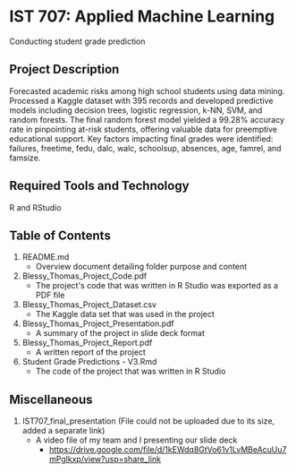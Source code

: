 # IST 707: Applied Machine Learning
Conducting student grade prediction

## Project Description
Forecasted academic risks among high school students using data mining. Processed a Kaggle dataset with 395 records and developed predictive models including decision trees, logistic regression, k-NN, SVM, and random forests. The final random forest model yielded a 99.28% accuracy rate in pinpointing at-risk students, offering valuable data for preemptive educational support. Key factors impacting final grades were identified: failures, freetime, fedu, dalc, walc, schoolsup, absences, age, famrel, and famsize.

## Required Tools and Technology
R and RStudio

## Table of Contents
1. README.md
   - Overview document detailing folder purpose and content
3. Blessy_Thomas_Project_Code.pdf
   - The project's code that was written in R Studio was exported as a PDF file
5. Blessy_Thomas_Project_Dataset.csv
   - The Kaggle data set that was used in the project
7. Blessy_Thomas_Project_Presentation.pdf
   - A summary of the project in slide deck format
9. Blessy_Thomas_Project_Report.pdf
    - A written report of the project
11. Student Grade Predictions - V3.Rmd
    - The code of the project that was written in R Studio

## Miscellaneous
1. IST707_final_presentation (File could not be uploaded due to its size, added a separate link)
   - A video file of my team and I presenting our slide deck
     - https://drive.google.com/file/d/1kEWdq8GtVo61v1LvMBeAcuUu7mPglkxp/view?usp=share_link
